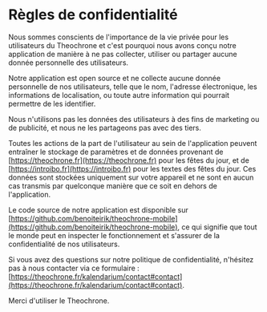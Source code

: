 # Règles de confidentialité

Nous sommes conscients de l'importance de la vie privée pour les utilisateurs du Theochrone et c'est pourquoi nous avons conçu notre application de manière à ne pas collecter, utiliser ou partager aucune donnée personnelle des utilisateurs.

Notre application est open source et ne collecte aucune donnée personnelle de nos utilisateurs, telle que le nom, l'adresse électronique, les informations de localisation, ou toute autre information qui pourrait permettre de les identifier.

Nous n'utilisons pas les données des utilisateurs à des fins de marketing ou de publicité, et nous ne les partageons pas avec des tiers.

Toutes les actions de la part de l'utilisateur au sein de l'application peuvent entraîner le stockage de paramètres et de données provenant de [https://theochrone.fr](https://theochrone.fr) pour les fêtes du jour, et de [https://introibo.fr](https://introibo.fr) pour les textes des fêtes du jour. Ces données sont stockées uniquement sur votre appareil et ne sont en aucun cas transmis par quelconque manière que ce soit en dehors de l'application.

Le code source de notre application est disponible sur [https://github.com/benoiteirik/theochrone-mobile](https://github.com/benoiteirik/theochrone-mobile), ce qui signifie que tout le monde peut en inspecter le fonctionnement et s'assurer de la confidentialité de nos utilisateurs.

Si vous avez des questions sur notre politique de confidentialité, n'hésitez pas à nous contacter via ce formulaire : [https://theochrone.fr/kalendarium/contact#contact](https://theochrone.fr/kalendarium/contact#contact).

Merci d'utiliser le Theochrone.
